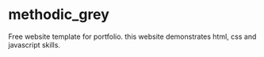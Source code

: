 # methodic_grey
Free website template for portfolio.
this website demonstrates html, css and javascript skills.
